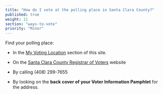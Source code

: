 ```yaml
---
title: "How do I vote at the polling place in Santa Clara County?"
published: true
weight: 11
section: "ways-to-vote"
priority: "Minor"
---
```


Find your polling place:  

- In the [My Voting Location](#section-my-polling-place) section of this site.  

- On the [Santa Clara County Registrar of Voters](https://eservices.sccgov.org/rov/?tab=) website  

- By calling (408) 299-7655  

- By looking on the **back cover of your Voter Information Pamphlet** for the address.  
